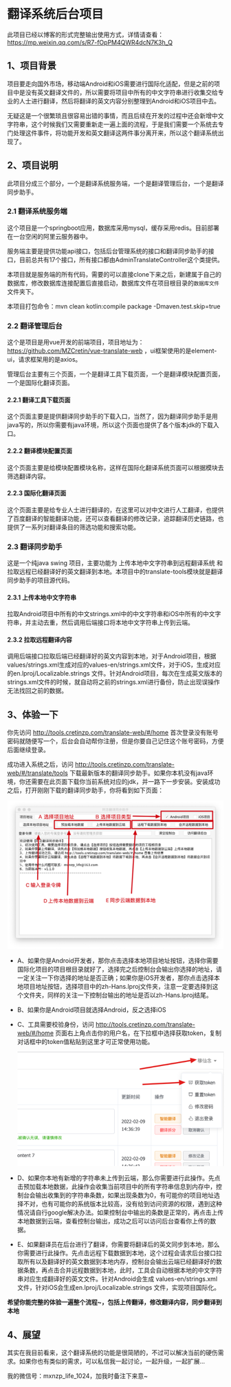 # 翻译系统后台项目

此项目已经以博客的形式完整输出使用方式，详情请查看：https://mp.weixin.qq.com/s/R7-fOpPM4QWR4dcN7K3h_Q

## 1、项目背景

项目要走向国外市场，移动端Android和iOS需要进行国际化适配，但是之前的项目中是没有英文翻译文件的，所以需要将项目中所有的中文字符串进行收集交给专业的人士进行翻译，然后将翻译的英文内容分别整理到Android和iOS项目中去。

无疑这是一个很繁琐且很容易出错的事情，而且后续在开发的过程中还会新增中文字符串，这个时候我们又需要重新走一遍上面的流程，于是我们需要一个系统去专门处理这件事件，将功能开发和英文翻译这两件事分离开来，所以这个翻译系统出现了。

## 2、项目说明

此项目分成三个部分，一个是翻译系统服务端，一个是翻译管理后台，一个是翻译同步助手。

### 2.1 翻译系统服务端

这个项目是一个springboot应用，数据库采用mysql，缓存采用redis。目前部署在一台空闲的阿里云服务器中。

服务端主要是提供功能api接口，包括后台管理系统的接口和翻译同步助手的接口，目前总共有17个接口，所有接口都由AdminTranslateController这个类提供。

本项目就是服务端的所有代码，需要的可以直接clone下来之后，新建属于自己的数据库，修改数据库连接配置后直接启动，数据库文件在项目根目录的`数据库文件`文件夹下。

本项目打包命令：mvn clean kotlin:compile package -Dmaven.test.skip=true

### 2.2 翻译管理后台

这个是项目是用vue开发的前端项目，项目地址为：https://github.com/MZCretin/vue-translate-web ，ui框架使用的是element-ui，请求框架用的是axios。

管理后台主要有三个页面，一个是翻译工具下载页面，一个是翻译模块配置页面，一个是国际化翻译页面。

#### 2.2.1 翻译工具下载页面

这个页面主要是提供翻译同步助手的下载入口，当然了，因为翻译同步助手是用java写的，所以你需要有java环境，所以这个页面也提供了各个版本jdk的下载入口。

#### 2.2.2 翻译模块配置页面

这个页面主要是给模块配置模块名称，这样在国际化翻译系统页面可以根据模块去筛选翻译内容。

#### 2.2.3 国际化翻译页面

这个页面主要是给专业人士进行翻译的，在这里可以对中文进行人工翻译，也提供了百度翻译的智能翻译功能，还可以查看翻译的修改记录，追踪翻译历史链路，也提供了一系列对翻译条目的筛选功能和搜索功能。

### 2.3 翻译同步助手

这是一个纯java swing 项目，主要功能为 上传本地中文字符串到远程翻译系统 和 拉取远程已经翻译好的英文翻译到本地。本项目中的translate-tools模块就是翻译同步助手的项目源代码。

#### 2.3.1 上传本地中文字符串

拉取Android项目中所有的中文strings.xml中的中文字符串和iOS中所有的中文字符串，并主动去重，然后调用后端接口将本地中文字符串上传到云端。

#### 2.3.2 拉取远程翻译内容

调用后端接口拉取后端已经翻译好的英文内容到本地，对于Android项目，根据values/strings.xml生成对应的values-en/strings.xml文件，对于iOS，生成对应的en.lproj/Localizable.strings 文件。针对Android项目，每次在生成英文版本的strings.xml文件的时候，就自动将之前的strings.xml进行备份，防止出现误操作无法找回之前的数据。

## 3、体验一下

你先访问 http://tools.cretinzp.com/translate-web/#/home 首次登录没有账号密码就随便写一个，后台会自动帮你注册，但是你要自己记住这个账号密码，方便后面继续登录。

成功进入系统之后，访问  http://tools.cretinzp.com/translate-web/#/translate/tools 下载最新版本的翻译同步助手。如果你本机没有java环境，你还需要在此页面下载你当前系统对应的jdk，并一路下一步安装。安装成功之后，打开刚刚下载的翻译同步助手，你将看到如下页面：

![image-20220209161928914](./doc/image-20220209161928914.png)

+ A、如果你是Android开发者，那你点击选择本地项目地址按钮，选择你需要国际化项目的项目根目录就好了，选择完之后控制台会输出你选择的地址，请一定关注一下你选择的地址是否正确；如果你是iOS开发者，那你点击选择本地项目地址按钮，选择项目中的zh-Hans.lproj文件夹，注意一定要选择到这个文件夹，同样的关注一下控制台输出的地址是否以zh-Hans.lproj结尾。

+ B、如果你是Android项目就选择Android，反之选择iOS

+ C、工具需要校验身份，访问 http://tools.cretinzp.com/translate-web/#/home 页面右上角点击你的用户名，在下拉框中选择获取token，复制对话框中的token值粘贴到这里才可正常使用功能。

  ![image-20220209162513167](./doc/image-20220209162513167.png)

+ D、如果你本地有新增的字符串未上传到云端，那么你需要进行此操作。先点击预加载本地数据，此操作会收集当前项目中的所有字符串信息到内存中，控制台会输出收集到的字符串条数，如果出现条数为0，有可能你的项目地址选择不对，也有可能你的系统版本比较高，没有给到访问资源的权限，遇到这种情况请自行google解决办法。如果控制台中输出的条数是正常的，再点击上传本地数据到云端，查看控制台输出，成功之后可以访问后台查看你上传的数据。

+ E、如果翻译员在后台进行了翻译，你需要将翻译后的英文同步到本地，那么你需要进行此操作。先点击远程下载数据到本地，这个过程会请求后台接口拉取所有以及翻译好的英文数据到本地内存，控制台会输出云端已经翻译好的数据条数，再点击合并远程数据到本地，此时，工具会自动根据本地的中文字符串对应生成翻译好的英文文件。针对Android会生成 values-en/strings.xml 文件，针对iOS会生成en.lproj/Localizable.strings 文件，实现项目国际化。

**希望你能完整的体验一遍整个流程~，包括上传翻译，修改翻译内容，同步翻译到本地**

## 4、展望

其实在我目前看来，这个翻译系统的功能是很简陋的，不过可以解决当前的硬伤需求。如果你也有类似的需求，可以私信我一起讨论，一起升级，一起扩展...

我的微信号：mxnzp_life_1024，加我时备注下来意~
